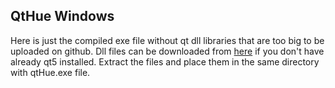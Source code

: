 ## QtHue Windows
Here is just the compiled exe file without qt dll libraries that are too big to be uploaded on github. 
Dll files can be downloaded from [here](http://mariusmotea.go.ro/Share/qt5libraries.zip) if you don't have already qt5 installed. Extract the files and place 
them in the same directory with qtHue.exe file.
